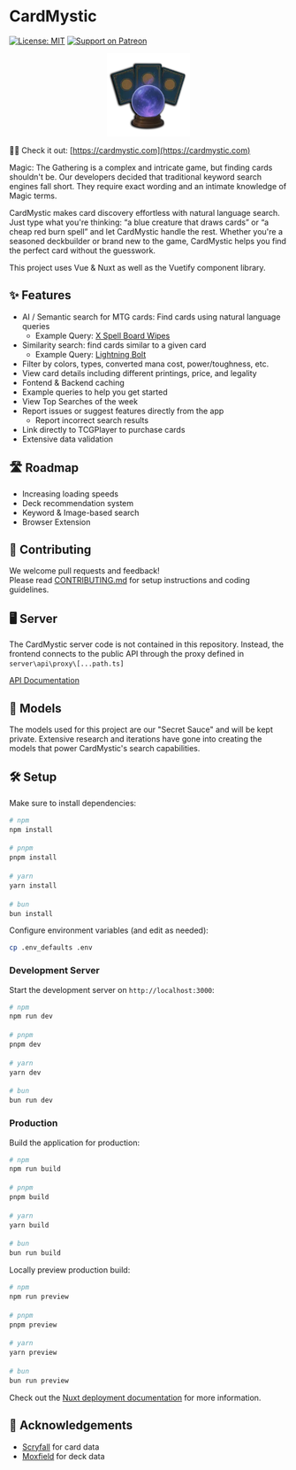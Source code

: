 # CardMystic

[![License: MIT](https://img.shields.io/badge/License-MIT-yellow.svg)](https://opensource.org/licenses/MIT)
[![Support on Patreon](https://img.shields.io/badge/support-patreon-F96854.svg)](https://www.patreon.com/thecardmystic)

<div align="center">
  <img src="public/crystall_ball.webp" alt="CardMystic" width="150"/>
</div>

🧙‍♂️ Check it out: [https://cardmystic.com](https://cardmystic.com)

Magic: The Gathering is a complex and intricate game, but finding cards shouldn't be. Our developers decided that traditional keyword search engines fall short. They require exact wording and an intimate knowledge of Magic terms.

CardMystic makes card discovery effortless with natural language search. Just type what you're thinking: “a blue creature that draws cards” or “a cheap red burn spell” and let CardMystic handle the rest. Whether you're a seasoned deckbuilder or brand new to the game, CardMystic helps you find the perfect card without the guesswork.

This project uses Vue & Nuxt as well as the Vuetify component library.

## ✨ Features

- AI / Semantic search for MTG cards: Find cards using natural language queries
  - Example Query: [X Spell Board Wipes](https://cardmystic.io/search?query=x+spell+board+wipes)
- Similarity search: find cards similar to a given card
  - Example Query: [Lightning Bolt](https://cardmystic.io/search/similarity?card_name=Lightning+Bolt)
- Filter by colors, types, converted mana cost, power/toughness, etc.
- View card details including different printings, price, and legality
- Fontend & Backend caching
- Example queries to help you get started
- View Top Searches of the week
- Report issues or suggest features directly from the app
  - Report incorrect search results
- Link directly to TCGPlayer to purchase cards
- Extensive data validation

## 🛣️ Roadmap

- Increasing loading speeds
- Deck recommendation system
- Keyword & Image-based search
- Browser Extension

## 🤝 Contributing

We welcome pull requests and feedback!  
Please read [CONTRIBUTING.md](CONTRIBUTING.md) for setup instructions and coding guidelines.

## 🖥️ Server

The CardMystic server code is not contained in this repository. Instead, the frontend connects to the public API through the proxy defined in `server\api\proxy\[...path.ts]`

[API Documentation](https://api.cardmystic.io/documentation)

## 🤖 Models

The models used for this project are our "Secret Sauce" and will be kept private. Extensive research and iterations have gone into creating the models that power CardMystic's search capabilities.

## 🛠️ Setup

Make sure to install dependencies:

```bash
# npm
npm install

# pnpm
pnpm install

# yarn
yarn install

# bun
bun install
```

Configure environment variables (and edit as needed):

```bash
cp .env_defaults .env
```

### Development Server

Start the development server on `http://localhost:3000`:

```bash
# npm
npm run dev

# pnpm
pnpm dev

# yarn
yarn dev

# bun
bun run dev
```

### Production

Build the application for production:

```bash
# npm
npm run build

# pnpm
pnpm build

# yarn
yarn build

# bun
bun run build
```

Locally preview production build:

```bash
# npm
npm run preview

# pnpm
pnpm preview

# yarn
yarn preview

# bun
bun run preview
```

Check out the [Nuxt deployment documentation](https://nuxt.com/docs/getting-started/deployment) for more information.

## 🙏 Acknowledgements

- [Scryfall](https://scryfall.com/) for card data
- [Moxfield](https://moxfield.com/) for deck data
